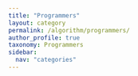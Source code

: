 ```yaml
---
title: "Programmers"
layout: category
permalink: /algorithm/programmers/
author_profile: true
taxonomy: Programmers
sidebar:
  nav: "categories"
---
```

